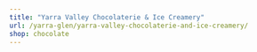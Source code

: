 ```yaml
---
title: "Yarra Valley Chocolaterie & Ice Creamery"
url: /yarra-glen/yarra-valley-chocolaterie-and-ice-creamery/
shop: chocolate
---
```

